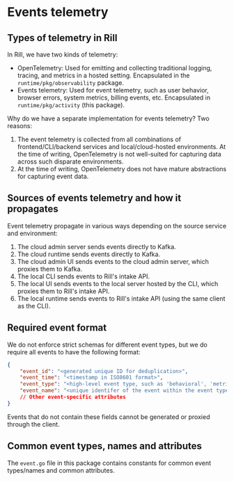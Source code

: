 # Events telemetry

## Types of telemetry in Rill

In Rill, we have two kinds of telemetry:

- OpenTelemetry: Used for emitting and collecting traditional logging, tracing, and metrics in a hosted setting. Encapsulated in the `runtime/pkg/observability` package.
- Events telemetry: Used for event telemetry, such as user behavior, browser errors, system metrics, billing events, etc. Encapsulated in `runtime/pkg/activity` (this package).

Why do we have a separate implementation for events telemetry? Two reasons:
1. The event telemetry is collected from all combinations of frontend/CLI/backend services and local/cloud-hosted environments. At the time of writing, OpenTelemetry is not well-suited for capturing data across such disparate environments.
2. At the time of writing, OpenTelemetry does not have mature abstractions for capturing event data.

## Sources of events telemetry and how it propagates

Event telemetry propagate in various ways depending on the source service and environment:
1. The cloud admin server sends events directly to Kafka.
2. The cloud runtime sends events directly to Kafka.
3. The cloud admin UI sends events to the cloud admin server, which proxies them to Kafka.
4. The local CLI sends events to Rill's intake API.
5. The local UI sends events to the local server hosted by the CLI, which proxies them to Rill's intake API.
6. The local runtime sends events to Rill's intake API (using the same client as the CLI).

## Required event format

We do not enforce strict schemas for different event types, but we do require all events to have the following format:

```json
{
    "event_id": "<generated unique ID for deduplication>",
    "event_time": "<timestamp in ISO8601 format>",
    "event_type": "<high-level event type, such as 'behavioral', 'metric', ...>",
    "event_name": "<unique identifer of the event within the event type, such as 'login_start' or 'duckdb_estimated_size'>"
    // Other event-specific attributes
}
```

Events that do not contain these fields cannot be generated or proxied through the client.

## Common event types, names and attributes

The `event.go` file in this package contains constants for common event types/names and common attributes.

